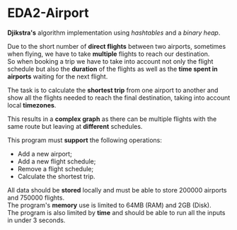 # EDA2-Airport

**Djikstra's** algorithm implementation using *hashtables* and a *binary heap*.

Due to the short number of **direct flights** between two airports, sometimes when flying, we have to take **multiple** flights to reach our destination.<br>
So when booking a trip we have to take into account not only the flight schedule but also the **duration** of the flights as well as the **time spent in airports** waiting for the next flight.

The task is to calculate the **shortest trip** from one airport to another and show all the flights needed to reach the final destination, taking into account local **timezones**.

This results in a **complex graph** as there can be multiple flights with the same route but leaving at **different** schedules.

This program must **support** the following operations:
- Add a new airport;
- Add a new flight schedule;
- Remove a flight schedule;
- Calculate the shortest trip.

All data should be **stored** locally and must be able to store 200000 airports and 750000 flights.<br>
The program's **memory** use is limited to 64MB (RAM) and 2GB (Disk).<br>
The program is also limited by **time** and should be able to run all the inputs in under 3 seconds.
